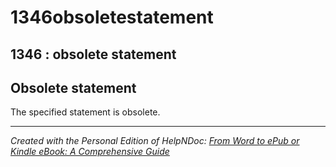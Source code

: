 # 1346obsoletestatement

## 1346 : obsolete statement

## Obsolete statement

&#x20;

The specified statement is obsolete.

&#x20;

***

_Created with the Personal Edition of HelpNDoc:_ [_From Word to ePub or Kindle eBook: A Comprehensive Guide_](https://www.helpndoc.com/step-by-step-guides/how-to-convert-a-word-docx-file-to-an-epub-or-kindle-ebook/)
